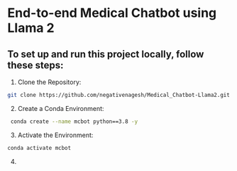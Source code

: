# End-to-end Medical Chatbot using Llama 2

## To set up and run this project locally, follow these steps:

1. Clone the Repository:
```bash
git clone https://github.com/negativenagesh/Medical_Chatbot-Llama2.git
```
2. Create a Conda Environment:
```bash
 conda create --name mcbot python==3.8 -y
```
3. Activate the Environment:
```bash
conda activate mcbot
```
4. 
